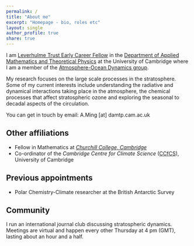 ```yaml
---
permalink: /
title: "About me"
excerpt: "Homepage - bio, roles etc"
layout: single
author_profile: true
share: true
---
```


I am [Leverhulme Trust Early Career Fellow](https://www.leverhulme.ac.uk/) in the [Department of Applied Mathematics and Theoretical Physics](http://www.damtp.cam.ac.uk/) at the University of Cambridge where I am a member of the [Atmosphere-Ocean Dynamics group](http://www.atm.damtp..cam.ac.uk/).

My research focuses on the large scale processes in the stratosphere. Some of my current interests include understanding the radiative and dynamical interactions taking place in the atmosphere, the chemical processes that affect stratospheric ozone and exploring the seasonal to decadal aspects of the circulation.

You can get in touch by email: A.Ming [at] damtp.cam.ac.uk 

## Other affiliations
* Fellow in Mathematics at [_Churchill College, Cambridge_](http://www.chu.cam.ac.uk/)
* Co-ordinator of the _Cambridge Centre for Climate Science_ ([CCfCS](https://www.climatescience.cam.ac.uk/)), University of Cambridge

## Previous appointments
* Polar Chemistry-Climate researcher at the British Antarctic Survey

## Community
I run an international journal club discussing stratospheric dynamics. Meetings are virtual and happen every other Thursday at 4 pm (GMT), lasting about an hour and a half. 
